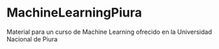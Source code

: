 # MachineLearningPiura
Material para un curso de Machine Learning ofrecido en la Universidad Nacional de Piura
